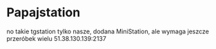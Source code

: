 # Papajstation
no takie tgstation tylko nasze, dodana MiniStation, ale wymaga jeszcze przeróbek wielu
51.38.130.139:2137
